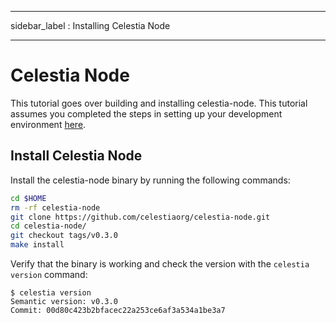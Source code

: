 - - -
sidebar_label : Installing Celestia Node
- - -

# Celestia Node

This tutorial goes over building and installing celestia-node. This tutorial assumes you completed the steps in setting up your development environment [here](./environment.md).

## Install Celestia Node

Install the celestia-node binary by running the following commands:

```sh
cd $HOME
rm -rf celestia-node
git clone https://github.com/celestiaorg/celestia-node.git
cd celestia-node/
git checkout tags/v0.3.0
make install
```

Verify that the binary is working and check the version with the `celestia
version` command:

```console
$ celestia version
Semantic version: v0.3.0
Commit: 00d80c423b2bfacec22a253ce6af3a534a1be3a7
```
